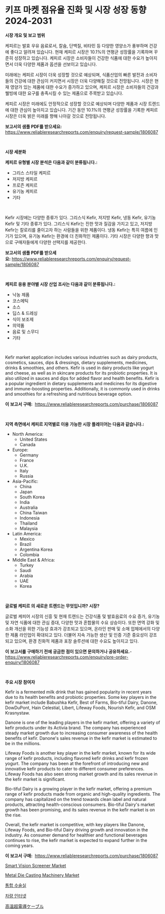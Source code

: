 <p><h1>키프 마켓 점유율 진화 및 시장 성장 동향 2024-2031</h1></p><p><strong>시장 개요 및 보고 범위</strong></p>
<p><p>케피르는 발효 우유 음료로서, 칼슘, 단백질, 비타민 등 다양한 영양소가 풍부하며 건강에 좋다고 알려져 있습니다. 현재 케피르 시장은 10.1%의 연평균 성장률을 기록하며 꾸준히 성장하고 있습니다. 케피르 시장은 소비자들이 건강한 식품에 대한 수요가 높아지면서 더욱 다양한 제품과 옵션을 선보이고 있습니다.</p><p>미래에는 케피르 시장이 더욱 성장할 것으로 예상되며, 식품산업의 빠른 발전과 소비자들의 건강에 대한 관심이 커지면서 시장은 더욱 다양해질 것으로 전망됩니다. 시장은 현재 영양가 있는 제품에 대한 수요가 증가하고 있으며, 케피르 시장은 소비자들의 건강과 웰빙에 대한 요구를 충족시킬 수 있는 제품으로 주목받고 있습니다.</p><p>케피르 시장은 미래에도 안정적으로 성장할 것으로 예상되며 다양한 제품과 시장 트렌드에 대한 관심이 높아지고 있습니다. 기간 동안 10.1%의 연평균 성장률을 기록한 케피르 시장은 더욱 밝은 미래를 향해 나아갈 것으로 전망됩니다.</p></p>
<p><strong>보고서의 샘플 PDF를 받으세요:</strong> <a href="https://www.reliableresearchreports.com/enquiry/request-sample/1806087">https://www.reliableresearchreports.com/enquiry/request-sample/1806087</a></p>
<p>&nbsp;</p>
<p><strong>시장 세분화</strong></p>
<p><strong>케피르 유형별 시장 분석은 다음과 같이 분류됩니다.:</strong></p>
<p><ul><li>그리스 스타일 케피르</li><li>저지방 케피르</li><li>프로즌 케피르</li><li>유기농 케피르</li><li>기타</li></ul></p>
<p>&nbsp;</p>
<p><p>Kefir 시장에는 다양한 종류가 있다. 그리스식 Kefir, 저지방 Kefir, 냉동 Kefir, 유기농 Kefir 및 기타 종류가 있다. 그리스식 Kefir는 진한 맛과 질감을 가지고 있고, 저지방 Kefir는 칼로리를 줄이고자 하는 사람들을 위한 제품이다. 냉동 Kefir는 특히 여름에 인기가 있으며, 유기농 Kefir는 환경에 더 친화적인 제품이다. 기타 시장은 다양한 향과 맛으로 구매자들에게 다양한 선택지를 제공한다.</p></p>
<p><strong>보고서의 샘플 PDF를 받으세요:</strong>&nbsp;<a href="https://www.reliableresearchreports.com/enquiry/request-sample/1806087">https://www.reliableresearchreports.com/enquiry/request-sample/1806087</a></p>
<p>&nbsp;</p>
<p><strong> 케피르 응용 분야별 시장 산업 조사는 다음과 같이 분류됩니다.:</strong></p>
<p><ul><li>낙농 제품</li><li>코스메틱</li><li>소스</li><li>딥스 & 드레싱</li><li>식이 보조제</li><li>의약품</li><li>음료 및 스무디</li><li>기타</li></ul></p>
<p>&nbsp;</p>
<p><p>Kefir market application includes various industries such as dairy products, cosmetics, sauces, dips & dressings, dietary supplements, medicines, drinks & smoothies, and others. Kefir is used in dairy products like yogurt and cheese, as well as in skincare products for its probiotic properties. It is also utilized in sauces and dips for added flavor and health benefits. Kefir is a popular ingredient in dietary supplements and medicines for its digestive and immune-boosting properties. Additionally, it is commonly used in drinks and smoothies for a refreshing and nutritious beverage option.</p></p>
<p><strong>이 보고서 구매:</strong>&nbsp; <a href="https://www.reliableresearchreports.com/purchase/1806087">https://www.reliableresearchreports.com/purchase/1806087</a></p>
<p>&nbsp;</p>
<p><strong>지역 측면에서 케피르 지역별로 이용 가능한 시장 플레이어는 다음과 같습니다.:</strong></p>
<p><ul>
    <li>
        North America:
        <ul>
            <li>United States</li>
            <li>Canada</li>
        </ul>
    </li>
    <li>
        Europe:
        <ul>
            <li>Germany</li>
            <li>France</li>
            <li>U.K.</li>
            <li>Italy</li>
            <li>Russia</li>
        </ul>
    </li>
    <li>
        Asia-Pacific:
        <ul>
            <li>China</li>
            <li>Japan</li>
            <li>South Korea</li>
            <li>India</li>
            <li>Australia</li>
            <li>China Taiwan</li>
            <li>Indonesia</li>
            <li>Thailand</li>
            <li>Malaysia</li>
        </ul>
    </li>
    <li>
        Latin America:
        <ul>
            <li>Mexico</li>
            <li>Brazil</li>
            <li>Argentina Korea</li>
            <li>Colombia</li>
        </ul>
    </li>
    <li>
        Middle East & Africa:
        <ul>
            <li>Turkey</li>
            <li>Saudi</li>
            <li>Arabia</li>
            <li>UAE</li>
            <li>Korea</li>
        </ul>
    </li>
    </ul></p>
<p>&nbsp;</p>
<p><strong>글로벌 케피르 의 새로운 트렌드는 무엇입니까? 시장?</strong></p>
<p><p>글로벌 케피어 시장의 신흥 및 현재 트렌드는 건강식품 및 발효음료의 수요 증가, 유기농 및 자연 식품에 대한 관심 증대, 다양한 맛과 혼합물의 수요 상승이다. 또한 면역 강화 및 소화 개선을 위한 기능성 효과가 강조되고 있으며, 온라인 판매 및 소매 업체에서의 다양한 제품 라인업이 확대되고 있다. 더불어 지속 가능한 생산 및 인증 기준 중요성이 강조되고 있으며, 환경 친화적 제품과 포장 솔루션에 대한 수요도 높아지고 있다.</p></p>
<p><strong>이 보고서를 구매하기 전에 궁금한 점이 있으면 문의하거나 공유하세요.</strong>- <a href="https://www.reliableresearchreports.com/enquiry/pre-order-enquiry/1806087">https://www.reliableresearchreports.com/enquiry/pre-order-enquiry/1806087</a></p>
<p>&nbsp;</p>
<p><strong>주요 시장 참여자</strong></p>
<p><p>Kefir is a fermented milk drink that has gained popularity in recent years due to its health benefits and probiotic properties. Some key players in the kefir market include Babushka Kefir, Best of Farms, Bio-tiful Dairy, Danone, DowDuPont, Hain Celestial, Libert, Lifeway Foods, Nourish Kefir, and OSM Krasnystaw.</p><p>Danone is one of the leading players in the kefir market, offering a variety of kefir products under its Activia brand. The company has experienced steady market growth due to increasing consumer awareness of the health benefits of kefir. Danone's sales revenue in the kefir market is estimated to be in the millions.</p><p>Lifeway Foods is another key player in the kefir market, known for its wide range of kefir products, including flavored kefir drinks and kefir frozen yogurt. The company has been at the forefront of introducing new and innovative kefir products to cater to different consumer preferences. Lifeway Foods has also seen strong market growth and its sales revenue in the kefir market is significant.</p><p>Bio-tiful Dairy is a growing player in the kefir market, offering a premium range of kefir products made from organic and high-quality ingredients. The company has capitalized on the trend towards clean label and natural products, attracting health-conscious consumers. Bio-tiful Dairy's market growth has been promising, and its sales revenue in the kefir market is on the rise.</p><p>Overall, the kefir market is competitive, with key players like Danone, Lifeway Foods, and Bio-tiful Dairy driving growth and innovation in the industry. As consumer demand for healthier and functional beverages continues to rise, the kefir market is expected to expand further in the coming years.</p></p>
<p><strong>이 보고서 구매:</strong>&nbsp;&nbsp;<a href="https://www.reliableresearchreports.com/purchase/1806087">https://www.reliableresearchreports.com/purchase/1806087</a></p>
<p><p><a href="https://issuu.com/reportprime-2/docs/smart-vision-screener-market-size-2030.pptx">Smart Vision Screener Market</a></p><p><a href="https://ivy-potential-64b.notion.site/Metal-Die-Casting-Machinery-Market-Size-Furnishes-Valuable-Information-Encompassing-Market-Share-Ma-4368f7e46a1b4626b3f67651b7dd4d29">Metal Die Casting Machinery Market</a></p><p><a href="https://github.com/plelbej847484502/Market-Research-Report-List-1/blob/main/7318479194220.md">통합 수술실</a></p><p><a href="https://github.com/vseigx30c9a1j/Market-Research-Report-List-1/blob/main/3107555194221.md">차량 인터넷</a></p><p><a href="https://medium.com/@solomonbode85/%E9%AB%98%E6%B8%A9%E8%B6%85%E4%BC%9D%E5%B0%8E%E3%82%B1%E3%83%BC%E3%83%96%E3%83%AB%E3%81%AE%E5%B8%82%E5%A0%B4%E3%83%A1%E3%83%88%E3%83%AA%E3%83%83%E3%82%AF%E3%82%B9%E3%82%92%E8%A7%A3%E8%AA%AD%E3%81%99%E3%82%8B-%E5%B8%82%E5%A0%B4%E3%82%B7%E3%82%A7%E3%82%A2-%E3%83%88%E3%83%AC%E3%83%B3%E3%83%89-%E6%88%90%E9%95%B7%E3%83%91%E3%82%BF%E3%83%BC%E3%83%B3-b55b825bcb63">高温超電導ケーブル</a></p></p>
